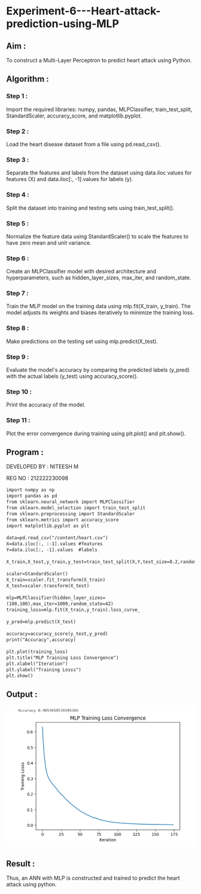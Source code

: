 # Experiment-6---Heart-attack-prediction-using-MLP

## Aim :

To construct a  Multi-Layer Perceptron to predict heart attack using Python.

## Algorithm :

### Step 1 :

Import the required libraries: numpy, pandas, MLPClassifier, train_test_split, StandardScaler, accuracy_score, and matplotlib.pyplot.<br>

### Step 2 :

Load the heart disease dataset from a file using pd.read_csv().<br>

### Step 3 :

Separate the features and labels from the dataset using data.iloc values for features (X) and data.iloc[:, -1].values for labels (y).<br>

### Step 4 :

Split the dataset into training and testing sets using train_test_split().<br>

### Step 5 :

Normalize the feature data using StandardScaler() to scale the features to have zero mean and unit variance.<br>

### Step 6 :

Create an MLPClassifier model with desired architecture and hyperparameters, such as hidden_layer_sizes, max_iter, and random_state.<br>

### Step 7 :

Train the MLP model on the training data using mlp.fit(X_train, y_train). The model adjusts its weights and biases iteratively to minimize the training loss.<br>
### Step 8 :

Make predictions on the testing set using mlp.predict(X_test).<br>

### Step 9 :

Evaluate the model's accuracy by comparing the predicted labels (y_pred) with the actual labels (y_test) using accuracy_score().<br>

### Step 10 :

Print the accuracy of the model.<br>

### Step 11 :

Plot the error convergence during training using plt.plot() and plt.show().<br>

## Program :

DEVELOPED BY : NITEESH M

REG NO : 212222230098

```
import numpy as np
import pandas as pd 
from sklearn.neural_network import MLPClassifier 
from sklearn.model_selection import train_test_split
from sklearn.preprocessing import StandardScaler 
from sklearn.metrics import accuracy_score
import matplotlib.pyplot as plt

data=pd.read_csv("/content/heart.csv")
X=data.iloc[:, :-1].values #features 
Y=data.iloc[:, -1].values  #labels 

X_train,X_test,y_train,y_test=train_test_split(X,Y,test_size=0.2,random_state=42)

scaler=StandardScaler()
X_train=scaler.fit_transform(X_train)
X_test=scaler.transform(X_test)

mlp=MLPClassifier(hidden_layer_sizes=(100,100),max_iter=1000,random_state=42)
training_loss=mlp.fit(X_train,y_train).loss_curve_

y_pred=mlp.predict(X_test)

accuracy=accuracy_score(y_test,y_pred)
print("Accuracy",accuracy)

plt.plot(training_loss)
plt.title("MLP Training Loss Convergence")
plt.xlabel("Iteration")
plt.ylabel("Training Losss")
plt.show()

```

## Output :

![image](out.png)

## Result :

Thus, an ANN with MLP is constructed and trained to predict the heart attack using python.
